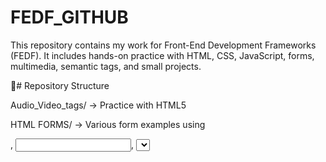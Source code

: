 # FEDF_GITHUB

This repository contains my work for Front-End Development Frameworks (FEDF). It includes hands-on practice with HTML, CSS, JavaScript, forms, multimedia, semantic tags, and small projects.

📂# Repository Structure

Audio_Video_tags/ → Practice with HTML5 <audio> and <video> elements

HTML FORMS/ → Various form examples using <form>, <input>, <select>, etc.

Registration_form/ → A styled registration form project with HTML & CSS

Semantic_tags/ → Examples of HTML5 semantic tags like <header>, <section>, <article>, <footer>

Projects/ → Mini-projects related to FEDF coursework

JavascriptPrac/ → JavaScript practice files (functions, DOM manipulation, etc.)

WeatherApp/ → A small project that fetches and displays weather details
